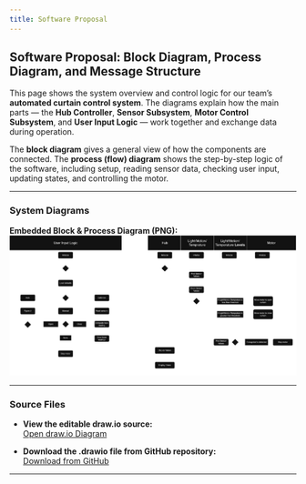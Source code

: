 ```yaml
---
title: Software Proposal
---
```


## Software Proposal: Block Diagram, Process Diagram, and Message Structure

This page shows the system overview and control logic for our team’s **automated curtain control system**. The diagrams explain how the main parts — the **Hub Controller**, **Sensor Subsystem**, **Motor Control Subsystem**, and **User Input Logic** — work together and exchange data during operation.

The **block diagram** gives a general view of how the components are connected. The **process (flow) diagram** shows the step-by-step logic of the software, including setup, reading sensor data, checking user input, updating states, and controlling the motor.

---

### System Diagrams

**Embedded Block & Process Diagram (PNG):**  
![Software Proposal Diagram](images/304SoftwareProposal.drawio.png)


---

### Source Files

- **View the editable draw.io source:**  
  [Open draw.io Diagram](https://drive.google.com/file/d/1kB1MB1A7WyH8kRUYDMvroCLTDriQc6d1/view?usp=sharing)

- **Download the .drawio file from GitHub repository:**  
  [Download from GitHub](https://github.com/ASU-EGR304-2025-F-206/EGR304-TechMinds/blob/main/docs/images/304SoftwareProposal.png)

--- 

